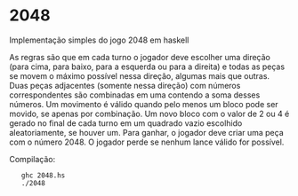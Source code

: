 # 2048

Implementação simples do jogo 2048 em haskell

As regras são que em cada turno o jogador deve escolher uma direção (para cima, para baixo, para a esquerda ou para a direita) e todas as peças se movem o máximo possível nessa direção, algumas mais que outras. Duas peças adjacentes (somente nessa direção) com números correspondentes são combinadas em uma contendo a soma desses números. Um movimento é válido quando pelo menos um bloco pode ser movido, se apenas por combinação. Um novo bloco com o valor de 2 ou 4 é gerado no final de cada turno em um quadrado vazio escolhido aleatoriamente, se houver um. Para ganhar, o jogador deve criar uma peça com o número 2048. O jogador perde se nenhum lance válido for possível.

Compilação:

       ghc 2048.hs
       ./2048
